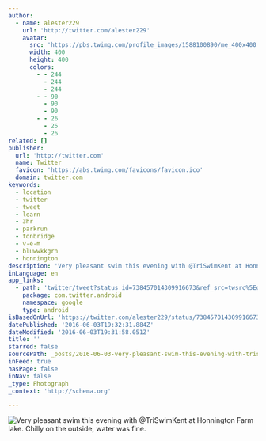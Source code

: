 ```yaml
---
author:
  - name: alester229
    url: 'http://twitter.com/alester229'
    avatar:
      src: 'https://pbs.twimg.com/profile_images/1588100890/me_400x400.jpg'
      width: 400
      height: 400
      colors:
        - - 244
          - 244
          - 244
        - - 90
          - 90
          - 90
        - - 26
          - 26
          - 26
related: []
publisher:
  url: 'http://twitter.com'
  name: Twitter
  favicon: 'https://abs.twimg.com/favicons/favicon.ico'
  domain: twitter.com
keywords:
  - location
  - twitter
  - tweet
  - learn
  - 3hr
  - parkrun
  - tonbridge
  - v-e-m
  - bluwwkkgrn
  - honnington
description: 'Very pleasant swim this evening with @TriSwimKent at Honnington Farm lake. Chilly on the outside, water was fine.'
inLanguage: en
app_links:
  - path: 'twitter/tweet?status_id=738457014309916673&ref_src=twsrc%5Egoogle%7Ctwcamp%5Eandroidseo%7Ctwgr%5Estatus%7Ctwterm%5E738457014309916673'
    package: com.twitter.android
    namespace: google
    type: android
isBasedOnUrl: 'https://twitter.com/alester229/status/738457014309916673'
datePublished: '2016-06-03T19:32:31.884Z'
dateModified: '2016-06-03T19:31:58.051Z'
title: ''
starred: false
sourcePath: _posts/2016-06-03-very-pleasant-swim-this-evening-with-triswimkent-at-honning.md
inFeed: true
hasPage: false
inNav: false
_type: Photograph
_context: 'http://schema.org'

---
```

![Very pleasant swim this evening with @TriSwimKent at Honnington Farm lake. Chilly on the outside, water was fine.](https://pbs.twimg.com/media/Cj-Gt-MWkAAd5yC.jpg:large)